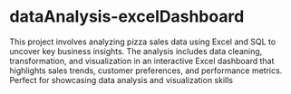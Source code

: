 # dataAnalysis-excelDashboard
This project involves analyzing pizza sales data using Excel and SQL to uncover key business insights. The analysis includes data cleaning, transformation, and visualization in an interactive Excel dashboard that highlights sales trends, customer preferences, and performance metrics. Perfect for showcasing data analysis and visualization skills
